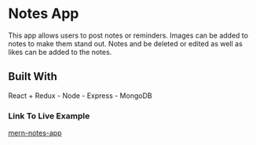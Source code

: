 # Notes App

This app allows users to post notes or reminders. Images can be added to notes to make them stand out. Notes and be deleted or edited as well as likes can be added to the notes.

## Built With
React + Redux - Node - Express - MongoDB 

### Link To Live Example
 [mern-notes-app](https://mern-notes-app.netlify.app/) 
